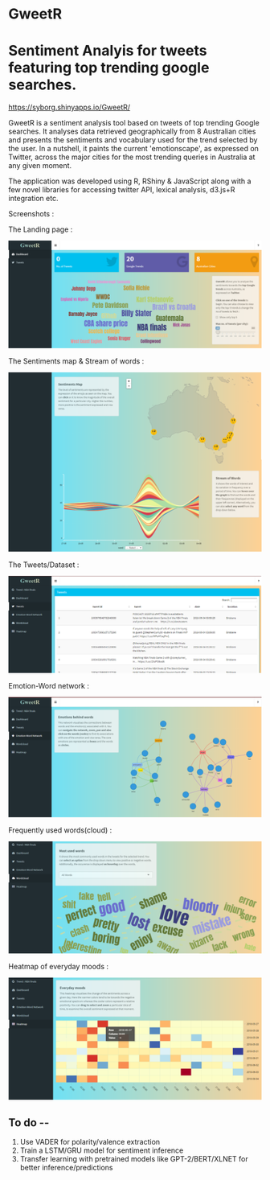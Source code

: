 # GweetR

# Sentiment Analyis for tweets featuring top trending google searches.

https://syborg.shinyapps.io/GweetR/

GweetR is a sentiment analysis tool based on tweets of top trending Google searches. It analyses data retrieved geographically from 8 Australian cities and presents the sentiments and vocabulary used for the trend selected by the user. In a nutshell, it paints the current
'emotionscape', as expressed on Twitter, across the major cities for the most trending queries in Australia at any given moment.

The application was developed using R, RShiny & JavaScript along with a few novel libraries for accessing twitter API, lexical analysis, d3.js+R integration etc.

Screenshots :

The Landing page :

![alt text](/preview/1.png)

The Sentiments map & Stream of words :

![alt text](/preview/2.png)

The Tweets/Dataset :

![alt text](/preview/3.png)

Emotion-Word network :

![alt text](/preview/4.png)

Frequently used words(cloud) :

![alt text](/preview/12.png)

Heatmap of everyday moods :

![alt text](/preview/16.png)

## To do -- 

1. Use VADER for polarity/valence extraction
2. Train a LSTM/GRU model for sentiment inference
3. Transfer learning with pretrained models like GPT-2/BERT/XLNET for better inference/predictions 
